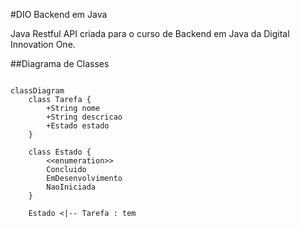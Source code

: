 #DIO Backend em Java

Java Restful API criada para o curso de Backend em Java da Digital Innovation One.

##Diagrama de Classes

```mermaid

classDiagram
    class Tarefa {
        +String nome
        +String descricao
        +Estado estado
    }

    class Estado {
        <<enumeration>>
        Concluido
        EmDesenvolvimento
        NaoIniciada
    }

    Estado <|-- Tarefa : tem

```
